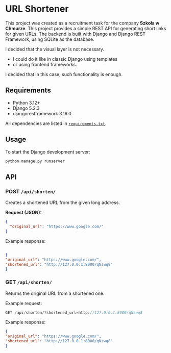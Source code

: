 # URL Shortener

This project was created as a recruitment task for the company **Szkoła w Chmurze**. This project provides a simple REST API for generating short links for given URLs. The backend is built with Django and Django REST Framework, using SQLite as the database.

I decided that the visual layer is not necessary. 
- I could do it like in classic Django using templates 
- or using frontend frameworks. 

I decided that in this case, such functionality is enough.

## Requirements

- Python 3.12+
- Django 5.2.3
- djangorestframework 3.16.0

All dependencies are listed in [`requirements.txt`](requirements.txt).


## Usage
To start the Django development server:
   ```sh
   python manage.py runserver
   ```

## API

### POST `/api/shorten/`

Creates a shortened URL from the given long address.

**Request (JSON):**
```json
{
  "original_url": "https://www.google.com/"
}
```

Example response:
```json

{
"original_url": "https://www.google.com/",
"shortened_url": "http://127.0.0.1:8000/qNzwq8"
}
```

### GET `/api/shorten/`
Returns the original URL from a shortened one.

Example request:

```swift
GET /api/shorten/?shortened_url=http://127.0.0.1:8000/qNzwq8
```   
Example response:

```json
{
"original_url": "https://www.google.com/",
"shortened_url": "http://127.0.0.1:8000/qNzwq8"
}
